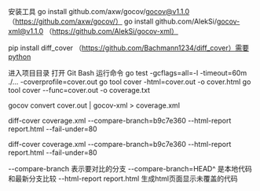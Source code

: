安装工具
go install github.com/axw/gocov/gocov@v1.1.0      （https://github.com/axw/gocov/）
go install github.com/AlekSi/gocov-xml@v1.1.0    （https://github.com/AlekSi/gocov-xml）


pip install diff_cover     （https://github.com/Bachmann1234/diff_cover）需要python

进入项目目录  打开 Git Bash 运行命令
go test  -gcflags=all=-l  -timeout=60m  ./... -coverprofile=cover.out 
go tool cover -html=cover.out -o cover.html
go tool cover --func=cover.out -o coverage.txt

gocov convert cover.out | gocov-xml > coverage.xml

diff-cover coverage.xml --compare-branch=b9c7e360 --html-report report.html --fail-under=80

diff-cover coverage.xml --compare-branch=b9c7e360 --html-report report.html --fail-under=80   

--compare-branch 表示要对比的分支 --compare-branch=HEAD^ 是本地代码和最新分支比较   --html-report report.html 生成html页面显示未覆盖的代码